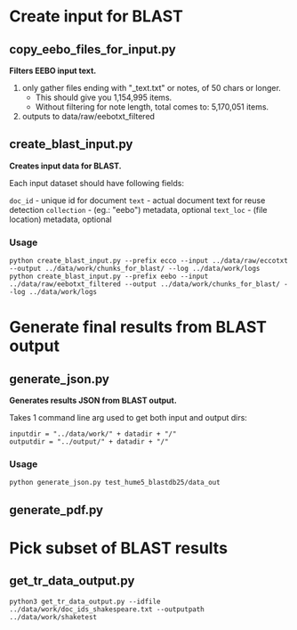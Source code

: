 # Create input for BLAST

## copy_eebo_files_for_input.py

**Filters EEBO input text.**

1. only gather files ending with "\_text.txt" or notes, of 50 chars or longer.
   * This should give you 1,154,995 items.
   * Without filtering for note length, total comes to: 5,170,051 items.
2. outputs to data/raw/eebotxt_filtered

## create_blast_input.py

**Creates input data for BLAST.**

Each input dataset should have following fields:

`doc_id` - unique id for document
`text` - actual document text for reuse detection
`collection` - (eg.: "eebo") metadata, optional
`text_loc` - (file location) metadata, optional

### Usage
```
python create_blast_input.py --prefix ecco --input ../data/raw/eccotxt --output ../data/work/chunks_for_blast/ --log ../data/work/logs
python create_blast_input.py --prefix eebo --input ../data/raw/eebotxt_filtered --output ../data/work/chunks_for_blast/ --log ../data/work/logs
```

# Generate final results from BLAST output

## generate_json.py

**Generates results JSON from BLAST output.**

Takes 1 command line arg used to get both input and output dirs:

```
inputdir = "../data/work/" + datadir + "/"
outputdir = "../output/" + datadir + "/"
```

### Usage
`python generate_json.py test_hume5_blastdb25/data_out`

## generate_pdf.py

# Pick subset of BLAST results

## get_tr_data_output.py

```
python3 get_tr_data_output.py --idfile ../data/work/doc_ids_shakespeare.txt --outputpath ../data/work/shaketest
```
